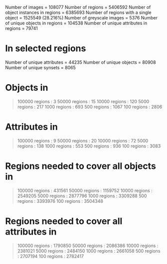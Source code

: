 Number of images = 108077
Number of regions = 5406592
Number of object instances in regions = 6385693
Number of regions with a single object = 1525549 (28.216%)
Number of greyscale images = 5376
Number of unique objects in regions = 104538
Number of unique attributes in regions = 79741

# In selected regions
Number of unique attributes = 44235
Number of unique objects = 80908
Number of unique synsets = 8065

# Objects in
> 100000  regions : 3
> 50000  regions : 15
> 10000  regions : 120
> 5000  regions : 217
> 1000  regions : 693
> 500  regions : 1067
> 100  regions : 2806

# Attributes in
> 100000  regions : 9
> 50000  regions : 20
> 10000  regions : 72
> 5000  regions : 138
> 1000  regions : 553
> 500  regions : 936
> 100  regions : 3083

# Regions needed to cover all objects in
> 100000  regions : 431561
> 50000  regions : 1159752
> 10000  regions : 2549205
> 5000  regions : 2877796
> 1000  regions : 3309288
> 500  regions : 3393976
> 100  regions : 3504348

# Regions needed to cover all attributes in
> 100000  regions : 1790850
> 50000  regions : 2086386
> 10000  regions : 2381021
> 5000  regions : 2484150
> 1000  regions : 2661058
> 500  regions : 2707194
> 100  regions : 2782417

